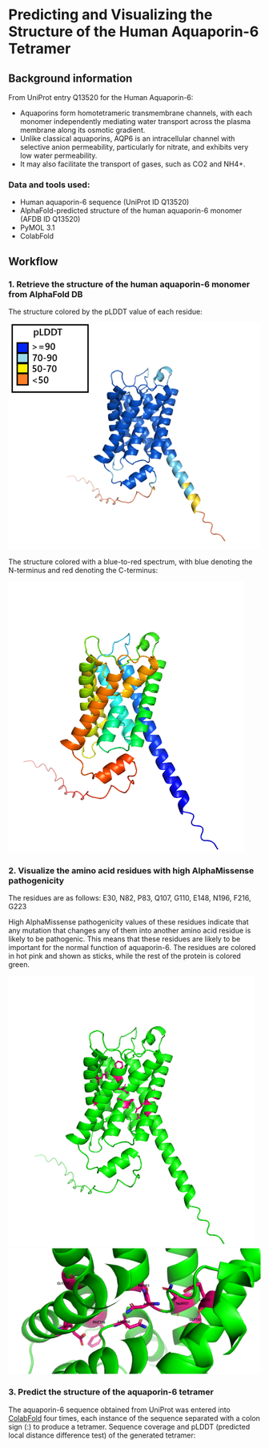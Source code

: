 # Predicting and Visualizing the Structure of the Human Aquaporin-6 Tetramer
## Background information
From UniProt entry Q13520 for the Human Aquaporin-6: 
- Aquaporins form homotetrameric transmembrane channels, with each monomer independently mediating water transport across the plasma membrane along its osmotic gradient.
- Unlike classical aquaporins, AQP6 is an intracellular channel with selective anion permeability, particularly for nitrate, and exhibits very low water permeability.
- It may also facilitate the transport of gases, such as CO2 and NH4+.
### Data and tools used:
- Human aquaporin-6 sequence (UniProt ID Q13520)
- AlphaFold-predicted structure of the human aquaporin-6 monomer (AFDB ID Q13520)
- PyMOL 3.1
- ColabFold
## Workflow
### 1. Retrieve the structure of the human aquaporin-6 monomer from AlphaFold DB
The structure colored by the pLDDT value of each residue:

![Q13520_structure](https://github.com/rmvjh27/aquaporin6-structure/blob/a7bab4a7979c49d6d8cbb7c9622325d54f85816d/Aquaporin6%20monomer.png)

The structure colored with a blue-to-red spectrum, with blue denoting the N-terminus and red denoting the C-terminus:

![NtoCcolored](https://github.com/rmvjh27/aquaporin6-structure/blob/main/Aquaporin6%20monomer-3.png)

### 2. Visualize the amino acid residues with high AlphaMissense pathogenicity
The residues are as follows: E30, N82, P83, Q107, G110, E148, N196, F216, G223

High AlphaMissense pathogenicity values of these residues indicate that any mutation that changes any of them into another amino acid residue is likely to be pathogenic. This means that these residues are likely to be important for the normal function of aquaporin-6.
The residues are colored in hot pink and shown as sticks, while the rest of the protein is colored green.

![highlight_res](https://github.com/rmvjh27/aquaporin6-structure/blob/main/Aquaporin6%20monomer-1.png)
![zoomed_res](https://github.com/rmvjh27/aquaporin6-structure/blob/main/Aquaporin6%20monomer-2.png)

### 3. Predict the structure of the aquaporin-6 tetramer
The aquaporin-6 sequence obtained from UniProt was entered into [ColabFold](https://colab.research.google.com/github/sokrypton/ColabFold/blob/main/AlphaFold2.ipynb) four times, each instance of the sequence separated with a colon sign (:) to produce a tetramer.
Sequence coverage and pLDDT (predicted local distance difference test) of the generated tetramer:
